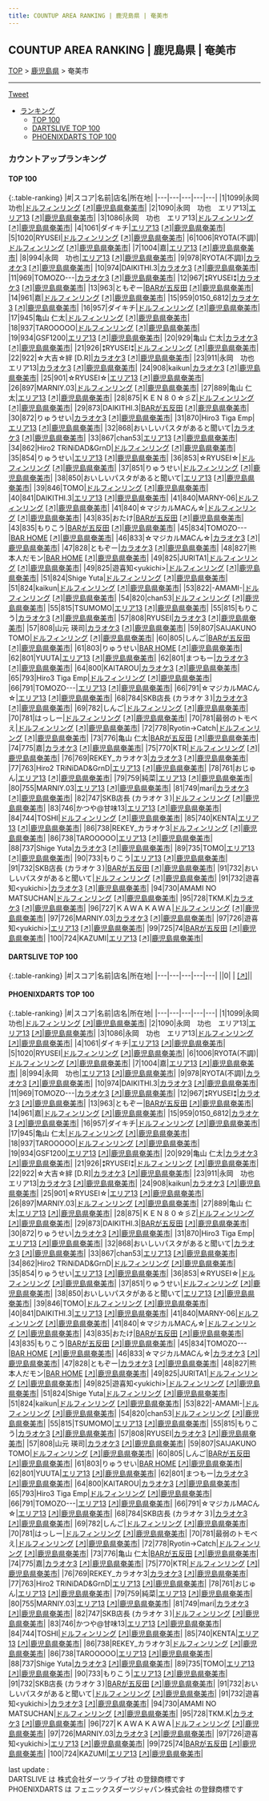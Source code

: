 ```yaml
---
title: COUNTUP AREA RANKING | 鹿児島県 | 奄美市
---
```

## COUNTUP AREA RANKING | 鹿児島県 | 奄美市

[TOP](/darts/rank/) > [鹿児島県](/darts/rank/鹿児島県/) > 奄美市

___

<a href="https://twitter.com/share?ref_src=twsrc%5Etfw" data-text="COUNTUP AREA RANKING | 鹿児島県奄美市" class="twitter-share-button" data-hashtags="DARTSLIVE,PHOENIXDARTS,darts,ダーツ" data-show-count="false">Tweet</a>

* [ランキング](#カウントアップランキング)
    * [TOP 100](#top-100)
    * [DARTSLIVE TOP 100](#dartslive-top-100)
    * [PHOENIXDARTS TOP 100](#phoenixdarts-top-100)

### カウントアップランキング

#### TOP 100



{:.table-ranking}
|#|スコア|名前|店名|所在地|
|---|---|---|---|---|
|1|1099|<span class="rank-name-pd">永岡　功也</span>|<a href="/darts/rank/shops/10744.html">ドルフィンリング</a> <a href="https://vs.phoenixdarts.com/jp/shop/shopDetailInfo/s_10744?s_seq=10744">[↗]</a>|<a href="/darts/rank/鹿児島県/奄美市">鹿児島県奄美市</a>|
|2|1090|<span class="rank-name-pd">永岡　功也　エリア13</span>|<a href="/darts/rank/shops/10274.html">エリア13</a> <a href="https://vs.phoenixdarts.com/jp/shop/shopDetailInfo/s_10274?s_seq=10274">[↗]</a>|<a href="/darts/rank/鹿児島県/奄美市">鹿児島県奄美市</a>|
|3|1086|<span class="rank-name-pd">永岡　功也　エリア13</span>|<a href="/darts/rank/shops/10744.html">ドルフィンリング</a> <a href="https://vs.phoenixdarts.com/jp/shop/shopDetailInfo/s_10744?s_seq=10744">[↗]</a>|<a href="/darts/rank/鹿児島県/奄美市">鹿児島県奄美市</a>|
|4|1061|<span class="rank-name-pd">ダイキチ</span>|<a href="/darts/rank/shops/10274.html">エリア13</a> <a href="https://vs.phoenixdarts.com/jp/shop/shopDetailInfo/s_10274?s_seq=10274">[↗]</a>|<a href="/darts/rank/鹿児島県/奄美市">鹿児島県奄美市</a>|
|5|1020|<span class="rank-name-pd">RYUSEI</span>|<a href="/darts/rank/shops/10744.html">ドルフィンリング</a> <a href="https://vs.phoenixdarts.com/jp/shop/shopDetailInfo/s_10744?s_seq=10744">[↗]</a>|<a href="/darts/rank/鹿児島県/奄美市">鹿児島県奄美市</a>|
|6|1006|<span class="rank-name-pd">RYOTA(不調)</span>|<a href="/darts/rank/shops/10744.html">ドルフィンリング</a> <a href="https://vs.phoenixdarts.com/jp/shop/shopDetailInfo/s_10744?s_seq=10744">[↗]</a>|<a href="/darts/rank/鹿児島県/奄美市">鹿児島県奄美市</a>|
|7|1004|<span class="rank-name-pd">嘉</span>|<a href="/darts/rank/shops/10274.html">エリア13</a> <a href="https://vs.phoenixdarts.com/jp/shop/shopDetailInfo/s_10274?s_seq=10274">[↗]</a>|<a href="/darts/rank/鹿児島県/奄美市">鹿児島県奄美市</a>|
|8|994|<span class="rank-name-pd">永岡　功也</span>|<a href="/darts/rank/shops/10274.html">エリア13</a> <a href="https://vs.phoenixdarts.com/jp/shop/shopDetailInfo/s_10274?s_seq=10274">[↗]</a>|<a href="/darts/rank/鹿児島県/奄美市">鹿児島県奄美市</a>|
|9|978|<span class="rank-name-pd">RYOTA(不調)</span>|<a href="/darts/rank/shops/10555.html">カラオケ3</a> <a href="https://vs.phoenixdarts.com/jp/shop/shopDetailInfo/s_10555?s_seq=10555">[↗]</a>|<a href="/darts/rank/鹿児島県/奄美市">鹿児島県奄美市</a>|
|10|974|<span class="rank-name-pd">DAIKITHI.3</span>|<a href="/darts/rank/shops/10555.html">カラオケ3</a> <a href="https://vs.phoenixdarts.com/jp/shop/shopDetailInfo/s_10555?s_seq=10555">[↗]</a>|<a href="/darts/rank/鹿児島県/奄美市">鹿児島県奄美市</a>|
|11|969|<span class="rank-name-pd">TOMOZO---</span>|<a href="/darts/rank/shops/10555.html">カラオケ3</a> <a href="https://vs.phoenixdarts.com/jp/shop/shopDetailInfo/s_10555?s_seq=10555">[↗]</a>|<a href="/darts/rank/鹿児島県/奄美市">鹿児島県奄美市</a>|
|12|967|<span class="rank-name-pd">⁑RYUSEI⁑</span>|<a href="/darts/rank/shops/10555.html">カラオケ3</a> <a href="https://vs.phoenixdarts.com/jp/shop/shopDetailInfo/s_10555?s_seq=10555">[↗]</a>|<a href="/darts/rank/鹿児島県/奄美市">鹿児島県奄美市</a>|
|13|963|<span class="rank-name-pd">ともぞー</span>|<a href="/darts/rank/shops/93419.html">BARが五反田</a> <a href="https://vs.phoenixdarts.com/jp/shop/shopDetailInfo/s_93419?s_seq=93419">[↗]</a>|<a href="/darts/rank/鹿児島県/奄美市">鹿児島県奄美市</a>|
|14|961|<span class="rank-name-pd">嘉</span>|<a href="/darts/rank/shops/10744.html">ドルフィンリング</a> <a href="https://vs.phoenixdarts.com/jp/shop/shopDetailInfo/s_10744?s_seq=10744">[↗]</a>|<a href="/darts/rank/鹿児島県/奄美市">鹿児島県奄美市</a>|
|15|959|<span class="rank-name-pd">0150_6812</span>|<a href="/darts/rank/shops/10555.html">カラオケ3</a> <a href="https://vs.phoenixdarts.com/jp/shop/shopDetailInfo/s_10555?s_seq=10555">[↗]</a>|<a href="/darts/rank/鹿児島県/奄美市">鹿児島県奄美市</a>|
|16|957|<span class="rank-name-pd">ダイキチ</span>|<a href="/darts/rank/shops/10744.html">ドルフィンリング</a> <a href="https://vs.phoenixdarts.com/jp/shop/shopDetailInfo/s_10744?s_seq=10744">[↗]</a>|<a href="/darts/rank/鹿児島県/奄美市">鹿児島県奄美市</a>|
|17|945|<span class="rank-name-pd">亀山 仁太</span>|<a href="/darts/rank/shops/10744.html">ドルフィンリング</a> <a href="https://vs.phoenixdarts.com/jp/shop/shopDetailInfo/s_10744?s_seq=10744">[↗]</a>|<a href="/darts/rank/鹿児島県/奄美市">鹿児島県奄美市</a>|
|18|937|<span class="rank-name-pd">TAROOOOO</span>|<a href="/darts/rank/shops/10744.html">ドルフィンリング</a> <a href="https://vs.phoenixdarts.com/jp/shop/shopDetailInfo/s_10744?s_seq=10744">[↗]</a>|<a href="/darts/rank/鹿児島県/奄美市">鹿児島県奄美市</a>|
|19|934|<span class="rank-name-pd">GSF1200</span>|<a href="/darts/rank/shops/10274.html">エリア13</a> <a href="https://vs.phoenixdarts.com/jp/shop/shopDetailInfo/s_10274?s_seq=10274">[↗]</a>|<a href="/darts/rank/鹿児島県/奄美市">鹿児島県奄美市</a>|
|20|929|<span class="rank-name-pd">亀山 仁太</span>|<a href="/darts/rank/shops/10555.html">カラオケ3</a> <a href="https://vs.phoenixdarts.com/jp/shop/shopDetailInfo/s_10555?s_seq=10555">[↗]</a>|<a href="/darts/rank/鹿児島県/奄美市">鹿児島県奄美市</a>|
|21|926|<span class="rank-name-pd">⁑RYUSEI⁑</span>|<a href="/darts/rank/shops/10744.html">ドルフィンリング</a> <a href="https://vs.phoenixdarts.com/jp/shop/shopDetailInfo/s_10744?s_seq=10744">[↗]</a>|<a href="/darts/rank/鹿児島県/奄美市">鹿児島県奄美市</a>|
|22|922|<span class="rank-name-pd">☆大吉☆絆 [D.R]</span>|<a href="/darts/rank/shops/10555.html">カラオケ3</a> <a href="https://vs.phoenixdarts.com/jp/shop/shopDetailInfo/s_10555?s_seq=10555">[↗]</a>|<a href="/darts/rank/鹿児島県/奄美市">鹿児島県奄美市</a>|
|23|911|<span class="rank-name-pd">永岡　功也　エリア13</span>|<a href="/darts/rank/shops/10555.html">カラオケ3</a> <a href="https://vs.phoenixdarts.com/jp/shop/shopDetailInfo/s_10555?s_seq=10555">[↗]</a>|<a href="/darts/rank/鹿児島県/奄美市">鹿児島県奄美市</a>|
|24|908|<span class="rank-name-pd">kaikun</span>|<a href="/darts/rank/shops/10555.html">カラオケ3</a> <a href="https://vs.phoenixdarts.com/jp/shop/shopDetailInfo/s_10555?s_seq=10555">[↗]</a>|<a href="/darts/rank/鹿児島県/奄美市">鹿児島県奄美市</a>|
|25|901|<span class="rank-name-pd">☆RYUSEI☆</span>|<a href="/darts/rank/shops/10274.html">エリア13</a> <a href="https://vs.phoenixdarts.com/jp/shop/shopDetailInfo/s_10274?s_seq=10274">[↗]</a>|<a href="/darts/rank/鹿児島県/奄美市">鹿児島県奄美市</a>|
|26|897|<span class="rank-name-pd">MARNIY.03</span>|<a href="/darts/rank/shops/10744.html">ドルフィンリング</a> <a href="https://vs.phoenixdarts.com/jp/shop/shopDetailInfo/s_10744?s_seq=10744">[↗]</a>|<a href="/darts/rank/鹿児島県/奄美市">鹿児島県奄美市</a>|
|27|889|<span class="rank-name-pd">亀山 仁太</span>|<a href="/darts/rank/shops/10274.html">エリア13</a> <a href="https://vs.phoenixdarts.com/jp/shop/shopDetailInfo/s_10274?s_seq=10274">[↗]</a>|<a href="/darts/rank/鹿児島県/奄美市">鹿児島県奄美市</a>|
|28|875|<span class="rank-name-pd">ＫＥＮ８０☆彡Z</span>|<a href="/darts/rank/shops/10744.html">ドルフィンリング</a> <a href="https://vs.phoenixdarts.com/jp/shop/shopDetailInfo/s_10744?s_seq=10744">[↗]</a>|<a href="/darts/rank/鹿児島県/奄美市">鹿児島県奄美市</a>|
|29|873|<span class="rank-name-pd">DAIKITHI.3</span>|<a href="/darts/rank/shops/93419.html">BARが五反田</a> <a href="https://vs.phoenixdarts.com/jp/shop/shopDetailInfo/s_93419?s_seq=93419">[↗]</a>|<a href="/darts/rank/鹿児島県/奄美市">鹿児島県奄美市</a>|
|30|872|<span class="rank-name-pd">りゅうせい</span>|<a href="/darts/rank/shops/10555.html">カラオケ3</a> <a href="https://vs.phoenixdarts.com/jp/shop/shopDetailInfo/s_10555?s_seq=10555">[↗]</a>|<a href="/darts/rank/鹿児島県/奄美市">鹿児島県奄美市</a>|
|31|870|<span class="rank-name-pd">Hiro3 Tiga Emp</span>|<a href="/darts/rank/shops/10274.html">エリア13</a> <a href="https://vs.phoenixdarts.com/jp/shop/shopDetailInfo/s_10274?s_seq=10274">[↗]</a>|<a href="/darts/rank/鹿児島県/奄美市">鹿児島県奄美市</a>|
|32|868|<span class="rank-name-pd">おいしいパスタがあると聞いて</span>|<a href="/darts/rank/shops/10555.html">カラオケ3</a> <a href="https://vs.phoenixdarts.com/jp/shop/shopDetailInfo/s_10555?s_seq=10555">[↗]</a>|<a href="/darts/rank/鹿児島県/奄美市">鹿児島県奄美市</a>|
|33|867|<span class="rank-name-pd">chan53</span>|<a href="/darts/rank/shops/10274.html">エリア13</a> <a href="https://vs.phoenixdarts.com/jp/shop/shopDetailInfo/s_10274?s_seq=10274">[↗]</a>|<a href="/darts/rank/鹿児島県/奄美市">鹿児島県奄美市</a>|
|34|862|<span class="rank-name-pd">Hiro2 TRiNiDAD&amp;GrnD</span>|<a href="/darts/rank/shops/10744.html">ドルフィンリング</a> <a href="https://vs.phoenixdarts.com/jp/shop/shopDetailInfo/s_10744?s_seq=10744">[↗]</a>|<a href="/darts/rank/鹿児島県/奄美市">鹿児島県奄美市</a>|
|35|854|<span class="rank-name-pd">りゅうせい</span>|<a href="/darts/rank/shops/10274.html">エリア13</a> <a href="https://vs.phoenixdarts.com/jp/shop/shopDetailInfo/s_10274?s_seq=10274">[↗]</a>|<a href="/darts/rank/鹿児島県/奄美市">鹿児島県奄美市</a>|
|36|853|<span class="rank-name-pd">☆RYUSEI☆</span>|<a href="/darts/rank/shops/10744.html">ドルフィンリング</a> <a href="https://vs.phoenixdarts.com/jp/shop/shopDetailInfo/s_10744?s_seq=10744">[↗]</a>|<a href="/darts/rank/鹿児島県/奄美市">鹿児島県奄美市</a>|
|37|851|<span class="rank-name-pd">りゅうせい</span>|<a href="/darts/rank/shops/10744.html">ドルフィンリング</a> <a href="https://vs.phoenixdarts.com/jp/shop/shopDetailInfo/s_10744?s_seq=10744">[↗]</a>|<a href="/darts/rank/鹿児島県/奄美市">鹿児島県奄美市</a>|
|38|850|<span class="rank-name-pd">おいしいパスタがあると聞いて</span>|<a href="/darts/rank/shops/10274.html">エリア13</a> <a href="https://vs.phoenixdarts.com/jp/shop/shopDetailInfo/s_10274?s_seq=10274">[↗]</a>|<a href="/darts/rank/鹿児島県/奄美市">鹿児島県奄美市</a>|
|39|846|<span class="rank-name-pd">TOMO</span>|<a href="/darts/rank/shops/10744.html">ドルフィンリング</a> <a href="https://vs.phoenixdarts.com/jp/shop/shopDetailInfo/s_10744?s_seq=10744">[↗]</a>|<a href="/darts/rank/鹿児島県/奄美市">鹿児島県奄美市</a>|
|40|841|<span class="rank-name-pd">DAIKITHI.3</span>|<a href="/darts/rank/shops/10274.html">エリア13</a> <a href="https://vs.phoenixdarts.com/jp/shop/shopDetailInfo/s_10274?s_seq=10274">[↗]</a>|<a href="/darts/rank/鹿児島県/奄美市">鹿児島県奄美市</a>|
|41|840|<span class="rank-name-pd">MARNY-06</span>|<a href="/darts/rank/shops/10744.html">ドルフィンリング</a> <a href="https://vs.phoenixdarts.com/jp/shop/shopDetailInfo/s_10744?s_seq=10744">[↗]</a>|<a href="/darts/rank/鹿児島県/奄美市">鹿児島県奄美市</a>|
|41|840|<span class="rank-name-pd">☆マジカルMACん☆</span>|<a href="/darts/rank/shops/10744.html">ドルフィンリング</a> <a href="https://vs.phoenixdarts.com/jp/shop/shopDetailInfo/s_10744?s_seq=10744">[↗]</a>|<a href="/darts/rank/鹿児島県/奄美市">鹿児島県奄美市</a>|
|43|835|<span class="rank-name-pd">おたけ</span>|<a href="/darts/rank/shops/93419.html">BARが五反田</a> <a href="https://vs.phoenixdarts.com/jp/shop/shopDetailInfo/s_93419?s_seq=93419">[↗]</a>|<a href="/darts/rank/鹿児島県/奄美市">鹿児島県奄美市</a>|
|43|835|<span class="rank-name-pd">もりこう</span>|<a href="/darts/rank/shops/93419.html">BARが五反田</a> <a href="https://vs.phoenixdarts.com/jp/shop/shopDetailInfo/s_93419?s_seq=93419">[↗]</a>|<a href="/darts/rank/鹿児島県/奄美市">鹿児島県奄美市</a>|
|45|834|<span class="rank-name-pd">TOMOZO---</span>|<a href="/darts/rank/shops/92502.html">BAR HOME</a> <a href="https://vs.phoenixdarts.com/jp/shop/shopDetailInfo/s_92502?s_seq=92502">[↗]</a>|<a href="/darts/rank/鹿児島県/奄美市">鹿児島県奄美市</a>|
|46|833|<span class="rank-name-pd">☆マジカルMACん☆</span>|<a href="/darts/rank/shops/10555.html">カラオケ3</a> <a href="https://vs.phoenixdarts.com/jp/shop/shopDetailInfo/s_10555?s_seq=10555">[↗]</a>|<a href="/darts/rank/鹿児島県/奄美市">鹿児島県奄美市</a>|
|47|828|<span class="rank-name-pd">ともぞー</span>|<a href="/darts/rank/shops/10555.html">カラオケ3</a> <a href="https://vs.phoenixdarts.com/jp/shop/shopDetailInfo/s_10555?s_seq=10555">[↗]</a>|<a href="/darts/rank/鹿児島県/奄美市">鹿児島県奄美市</a>|
|48|827|<span class="rank-name-pd">熊本人だモン</span>|<a href="/darts/rank/shops/92502.html">BAR HOME</a> <a href="https://vs.phoenixdarts.com/jp/shop/shopDetailInfo/s_92502?s_seq=92502">[↗]</a>|<a href="/darts/rank/鹿児島県/奄美市">鹿児島県奄美市</a>|
|49|825|<span class="rank-name-pd">JURITA1</span>|<a href="/darts/rank/shops/10744.html">ドルフィンリング</a> <a href="https://vs.phoenixdarts.com/jp/shop/shopDetailInfo/s_10744?s_seq=10744">[↗]</a>|<a href="/darts/rank/鹿児島県/奄美市">鹿児島県奄美市</a>|
|49|825|<span class="rank-name-pd">遊喜知&lt;yukichi&gt;</span>|<a href="/darts/rank/shops/10744.html">ドルフィンリング</a> <a href="https://vs.phoenixdarts.com/jp/shop/shopDetailInfo/s_10744?s_seq=10744">[↗]</a>|<a href="/darts/rank/鹿児島県/奄美市">鹿児島県奄美市</a>|
|51|824|<span class="rank-name-pd">Shige Yuta</span>|<a href="/darts/rank/shops/10744.html">ドルフィンリング</a> <a href="https://vs.phoenixdarts.com/jp/shop/shopDetailInfo/s_10744?s_seq=10744">[↗]</a>|<a href="/darts/rank/鹿児島県/奄美市">鹿児島県奄美市</a>|
|51|824|<span class="rank-name-pd">kaikun</span>|<a href="/darts/rank/shops/10744.html">ドルフィンリング</a> <a href="https://vs.phoenixdarts.com/jp/shop/shopDetailInfo/s_10744?s_seq=10744">[↗]</a>|<a href="/darts/rank/鹿児島県/奄美市">鹿児島県奄美市</a>|
|53|822|<span class="rank-name-pd">-AMAMI-</span>|<a href="/darts/rank/shops/10744.html">ドルフィンリング</a> <a href="https://vs.phoenixdarts.com/jp/shop/shopDetailInfo/s_10744?s_seq=10744">[↗]</a>|<a href="/darts/rank/鹿児島県/奄美市">鹿児島県奄美市</a>|
|54|820|<span class="rank-name-pd">chan53</span>|<a href="/darts/rank/shops/10744.html">ドルフィンリング</a> <a href="https://vs.phoenixdarts.com/jp/shop/shopDetailInfo/s_10744?s_seq=10744">[↗]</a>|<a href="/darts/rank/鹿児島県/奄美市">鹿児島県奄美市</a>|
|55|815|<span class="rank-name-pd">TSUMOMO</span>|<a href="/darts/rank/shops/10274.html">エリア13</a> <a href="https://vs.phoenixdarts.com/jp/shop/shopDetailInfo/s_10274?s_seq=10274">[↗]</a>|<a href="/darts/rank/鹿児島県/奄美市">鹿児島県奄美市</a>|
|55|815|<span class="rank-name-pd">もりこう</span>|<a href="/darts/rank/shops/10555.html">カラオケ3</a> <a href="https://vs.phoenixdarts.com/jp/shop/shopDetailInfo/s_10555?s_seq=10555">[↗]</a>|<a href="/darts/rank/鹿児島県/奄美市">鹿児島県奄美市</a>|
|57|808|<span class="rank-name-pd">RYUSEI</span>|<a href="/darts/rank/shops/10555.html">カラオケ3</a> <a href="https://vs.phoenixdarts.com/jp/shop/shopDetailInfo/s_10555?s_seq=10555">[↗]</a>|<a href="/darts/rank/鹿児島県/奄美市">鹿児島県奄美市</a>|
|57|808|<span class="rank-name-pd"><span class="pro-icon-pd"></span>山元 瑛司</span>|<a href="/darts/rank/shops/10555.html">カラオケ3</a> <a href="https://vs.phoenixdarts.com/jp/shop/shopDetailInfo/s_10555?s_seq=10555">[↗]</a>|<a href="/darts/rank/鹿児島県/奄美市">鹿児島県奄美市</a>|
|59|807|<span class="rank-name-pd">SAIJAKUNO TOMO</span>|<a href="/darts/rank/shops/10744.html">ドルフィンリング</a> <a href="https://vs.phoenixdarts.com/jp/shop/shopDetailInfo/s_10744?s_seq=10744">[↗]</a>|<a href="/darts/rank/鹿児島県/奄美市">鹿児島県奄美市</a>|
|60|805|<span class="rank-name-pd">しんご</span>|<a href="/darts/rank/shops/93419.html">BARが五反田</a> <a href="https://vs.phoenixdarts.com/jp/shop/shopDetailInfo/s_93419?s_seq=93419">[↗]</a>|<a href="/darts/rank/鹿児島県/奄美市">鹿児島県奄美市</a>|
|61|803|<span class="rank-name-pd">りゅうせい</span>|<a href="/darts/rank/shops/92502.html">BAR HOME</a> <a href="https://vs.phoenixdarts.com/jp/shop/shopDetailInfo/s_92502?s_seq=92502">[↗]</a>|<a href="/darts/rank/鹿児島県/奄美市">鹿児島県奄美市</a>|
|62|801|<span class="rank-name-pd">YUUTA</span>|<a href="/darts/rank/shops/10274.html">エリア13</a> <a href="https://vs.phoenixdarts.com/jp/shop/shopDetailInfo/s_10274?s_seq=10274">[↗]</a>|<a href="/darts/rank/鹿児島県/奄美市">鹿児島県奄美市</a>|
|62|801|<span class="rank-name-pd">まつもー</span>|<a href="/darts/rank/shops/10555.html">カラオケ3</a> <a href="https://vs.phoenixdarts.com/jp/shop/shopDetailInfo/s_10555?s_seq=10555">[↗]</a>|<a href="/darts/rank/鹿児島県/奄美市">鹿児島県奄美市</a>|
|64|800|<span class="rank-name-pd">KAITAROU</span>|<a href="/darts/rank/shops/10555.html">カラオケ3</a> <a href="https://vs.phoenixdarts.com/jp/shop/shopDetailInfo/s_10555?s_seq=10555">[↗]</a>|<a href="/darts/rank/鹿児島県/奄美市">鹿児島県奄美市</a>|
|65|793|<span class="rank-name-pd">Hiro3 Tiga Emp</span>|<a href="/darts/rank/shops/10744.html">ドルフィンリング</a> <a href="https://vs.phoenixdarts.com/jp/shop/shopDetailInfo/s_10744?s_seq=10744">[↗]</a>|<a href="/darts/rank/鹿児島県/奄美市">鹿児島県奄美市</a>|
|66|791|<span class="rank-name-pd">TOMOZO---</span>|<a href="/darts/rank/shops/10274.html">エリア13</a> <a href="https://vs.phoenixdarts.com/jp/shop/shopDetailInfo/s_10274?s_seq=10274">[↗]</a>|<a href="/darts/rank/鹿児島県/奄美市">鹿児島県奄美市</a>|
|66|791|<span class="rank-name-pd">☆マジカルMACん☆</span>|<a href="/darts/rank/shops/10274.html">エリア13</a> <a href="https://vs.phoenixdarts.com/jp/shop/shopDetailInfo/s_10274?s_seq=10274">[↗]</a>|<a href="/darts/rank/鹿児島県/奄美市">鹿児島県奄美市</a>|
|68|784|<span class="rank-name-pd">SKB店長 (カラオケ３)</span>|<a href="/darts/rank/shops/10555.html">カラオケ3</a> <a href="https://vs.phoenixdarts.com/jp/shop/shopDetailInfo/s_10555?s_seq=10555">[↗]</a>|<a href="/darts/rank/鹿児島県/奄美市">鹿児島県奄美市</a>|
|69|782|<span class="rank-name-pd">しんご</span>|<a href="/darts/rank/shops/10744.html">ドルフィンリング</a> <a href="https://vs.phoenixdarts.com/jp/shop/shopDetailInfo/s_10744?s_seq=10744">[↗]</a>|<a href="/darts/rank/鹿児島県/奄美市">鹿児島県奄美市</a>|
|70|781|<span class="rank-name-pd">はっしー</span>|<a href="/darts/rank/shops/10744.html">ドルフィンリング</a> <a href="https://vs.phoenixdarts.com/jp/shop/shopDetailInfo/s_10744?s_seq=10744">[↗]</a>|<a href="/darts/rank/鹿児島県/奄美市">鹿児島県奄美市</a>|
|70|781|<span class="rank-name-pd">最弱のトモべえ</span>|<a href="/darts/rank/shops/10744.html">ドルフィンリング</a> <a href="https://vs.phoenixdarts.com/jp/shop/shopDetailInfo/s_10744?s_seq=10744">[↗]</a>|<a href="/darts/rank/鹿児島県/奄美市">鹿児島県奄美市</a>|
|72|778|<span class="rank-name-pd">Ryotin→Catch</span>|<a href="/darts/rank/shops/10744.html">ドルフィンリング</a> <a href="https://vs.phoenixdarts.com/jp/shop/shopDetailInfo/s_10744?s_seq=10744">[↗]</a>|<a href="/darts/rank/鹿児島県/奄美市">鹿児島県奄美市</a>|
|73|776|<span class="rank-name-pd">亀山 仁太</span>|<a href="/darts/rank/shops/93419.html">BARが五反田</a> <a href="https://vs.phoenixdarts.com/jp/shop/shopDetailInfo/s_93419?s_seq=93419">[↗]</a>|<a href="/darts/rank/鹿児島県/奄美市">鹿児島県奄美市</a>|
|74|775|<span class="rank-name-pd">嘉</span>|<a href="/darts/rank/shops/10555.html">カラオケ3</a> <a href="https://vs.phoenixdarts.com/jp/shop/shopDetailInfo/s_10555?s_seq=10555">[↗]</a>|<a href="/darts/rank/鹿児島県/奄美市">鹿児島県奄美市</a>|
|75|770|<span class="rank-name-pd">KTR</span>|<a href="/darts/rank/shops/10744.html">ドルフィンリング</a> <a href="https://vs.phoenixdarts.com/jp/shop/shopDetailInfo/s_10744?s_seq=10744">[↗]</a>|<a href="/darts/rank/鹿児島県/奄美市">鹿児島県奄美市</a>|
|76|769|<span class="rank-name-pd">REKEY_カラオケ3</span>|<a href="/darts/rank/shops/10555.html">カラオケ3</a> <a href="https://vs.phoenixdarts.com/jp/shop/shopDetailInfo/s_10555?s_seq=10555">[↗]</a>|<a href="/darts/rank/鹿児島県/奄美市">鹿児島県奄美市</a>|
|77|763|<span class="rank-name-pd">Hiro2 TRiNiDAD&amp;GrnD</span>|<a href="/darts/rank/shops/10274.html">エリア13</a> <a href="https://vs.phoenixdarts.com/jp/shop/shopDetailInfo/s_10274?s_seq=10274">[↗]</a>|<a href="/darts/rank/鹿児島県/奄美市">鹿児島県奄美市</a>|
|78|761|<span class="rank-name-pd">おじゅん</span>|<a href="/darts/rank/shops/10274.html">エリア13</a> <a href="https://vs.phoenixdarts.com/jp/shop/shopDetailInfo/s_10274?s_seq=10274">[↗]</a>|<a href="/darts/rank/鹿児島県/奄美市">鹿児島県奄美市</a>|
|79|759|<span class="rank-name-pd">純菜</span>|<a href="/darts/rank/shops/10274.html">エリア13</a> <a href="https://vs.phoenixdarts.com/jp/shop/shopDetailInfo/s_10274?s_seq=10274">[↗]</a>|<a href="/darts/rank/鹿児島県/奄美市">鹿児島県奄美市</a>|
|80|755|<span class="rank-name-pd">MARNIY.03</span>|<a href="/darts/rank/shops/10274.html">エリア13</a> <a href="https://vs.phoenixdarts.com/jp/shop/shopDetailInfo/s_10274?s_seq=10274">[↗]</a>|<a href="/darts/rank/鹿児島県/奄美市">鹿児島県奄美市</a>|
|81|749|<span class="rank-name-pd">mari</span>|<a href="/darts/rank/shops/10555.html">カラオケ3</a> <a href="https://vs.phoenixdarts.com/jp/shop/shopDetailInfo/s_10555?s_seq=10555">[↗]</a>|<a href="/darts/rank/鹿児島県/奄美市">鹿児島県奄美市</a>|
|82|747|<span class="rank-name-pd">SKB店長 (カラオケ３)</span>|<a href="/darts/rank/shops/10744.html">ドルフィンリング</a> <a href="https://vs.phoenixdarts.com/jp/shop/shopDetailInfo/s_10744?s_seq=10744">[↗]</a>|<a href="/darts/rank/鹿児島県/奄美市">鹿児島県奄美市</a>|
|83|746|<span class="rank-name-pd">かつや@甘味13</span>|<a href="/darts/rank/shops/10274.html">エリア13</a> <a href="https://vs.phoenixdarts.com/jp/shop/shopDetailInfo/s_10274?s_seq=10274">[↗]</a>|<a href="/darts/rank/鹿児島県/奄美市">鹿児島県奄美市</a>|
|84|744|<span class="rank-name-pd">TOSHI</span>|<a href="/darts/rank/shops/10744.html">ドルフィンリング</a> <a href="https://vs.phoenixdarts.com/jp/shop/shopDetailInfo/s_10744?s_seq=10744">[↗]</a>|<a href="/darts/rank/鹿児島県/奄美市">鹿児島県奄美市</a>|
|85|740|<span class="rank-name-pd">KENTA</span>|<a href="/darts/rank/shops/10274.html">エリア13</a> <a href="https://vs.phoenixdarts.com/jp/shop/shopDetailInfo/s_10274?s_seq=10274">[↗]</a>|<a href="/darts/rank/鹿児島県/奄美市">鹿児島県奄美市</a>|
|86|738|<span class="rank-name-pd">REKEY_カラオケ3</span>|<a href="/darts/rank/shops/10744.html">ドルフィンリング</a> <a href="https://vs.phoenixdarts.com/jp/shop/shopDetailInfo/s_10744?s_seq=10744">[↗]</a>|<a href="/darts/rank/鹿児島県/奄美市">鹿児島県奄美市</a>|
|86|738|<span class="rank-name-pd">TAROOOOO</span>|<a href="/darts/rank/shops/10274.html">エリア13</a> <a href="https://vs.phoenixdarts.com/jp/shop/shopDetailInfo/s_10274?s_seq=10274">[↗]</a>|<a href="/darts/rank/鹿児島県/奄美市">鹿児島県奄美市</a>|
|88|737|<span class="rank-name-pd">Shige Yuta</span>|<a href="/darts/rank/shops/10555.html">カラオケ3</a> <a href="https://vs.phoenixdarts.com/jp/shop/shopDetailInfo/s_10555?s_seq=10555">[↗]</a>|<a href="/darts/rank/鹿児島県/奄美市">鹿児島県奄美市</a>|
|89|735|<span class="rank-name-pd">TOMO</span>|<a href="/darts/rank/shops/10274.html">エリア13</a> <a href="https://vs.phoenixdarts.com/jp/shop/shopDetailInfo/s_10274?s_seq=10274">[↗]</a>|<a href="/darts/rank/鹿児島県/奄美市">鹿児島県奄美市</a>|
|90|733|<span class="rank-name-pd">もりこう</span>|<a href="/darts/rank/shops/10274.html">エリア13</a> <a href="https://vs.phoenixdarts.com/jp/shop/shopDetailInfo/s_10274?s_seq=10274">[↗]</a>|<a href="/darts/rank/鹿児島県/奄美市">鹿児島県奄美市</a>|
|91|732|<span class="rank-name-pd">SKB店長 (カラオケ３)</span>|<a href="/darts/rank/shops/93419.html">BARが五反田</a> <a href="https://vs.phoenixdarts.com/jp/shop/shopDetailInfo/s_93419?s_seq=93419">[↗]</a>|<a href="/darts/rank/鹿児島県/奄美市">鹿児島県奄美市</a>|
|91|732|<span class="rank-name-pd">おいしいパスタがあると聞いて</span>|<a href="/darts/rank/shops/10744.html">ドルフィンリング</a> <a href="https://vs.phoenixdarts.com/jp/shop/shopDetailInfo/s_10744?s_seq=10744">[↗]</a>|<a href="/darts/rank/鹿児島県/奄美市">鹿児島県奄美市</a>|
|91|732|<span class="rank-name-pd">遊喜知&lt;yukichi&gt;</span>|<a href="/darts/rank/shops/10555.html">カラオケ3</a> <a href="https://vs.phoenixdarts.com/jp/shop/shopDetailInfo/s_10555?s_seq=10555">[↗]</a>|<a href="/darts/rank/鹿児島県/奄美市">鹿児島県奄美市</a>|
|94|730|<span class="rank-name-pd">AMAMI NO MATSUCHAN</span>|<a href="/darts/rank/shops/10744.html">ドルフィンリング</a> <a href="https://vs.phoenixdarts.com/jp/shop/shopDetailInfo/s_10744?s_seq=10744">[↗]</a>|<a href="/darts/rank/鹿児島県/奄美市">鹿児島県奄美市</a>|
|95|728|<span class="rank-name-pd">TKM.K</span>|<a href="/darts/rank/shops/10555.html">カラオケ3</a> <a href="https://vs.phoenixdarts.com/jp/shop/shopDetailInfo/s_10555?s_seq=10555">[↗]</a>|<a href="/darts/rank/鹿児島県/奄美市">鹿児島県奄美市</a>|
|96|727|<span class="rank-name-pd">ＫＡＷＡＫＡＷＡ</span>|<a href="/darts/rank/shops/10744.html">ドルフィンリング</a> <a href="https://vs.phoenixdarts.com/jp/shop/shopDetailInfo/s_10744?s_seq=10744">[↗]</a>|<a href="/darts/rank/鹿児島県/奄美市">鹿児島県奄美市</a>|
|97|726|<span class="rank-name-pd">MARNIY.03</span>|<a href="/darts/rank/shops/10555.html">カラオケ3</a> <a href="https://vs.phoenixdarts.com/jp/shop/shopDetailInfo/s_10555?s_seq=10555">[↗]</a>|<a href="/darts/rank/鹿児島県/奄美市">鹿児島県奄美市</a>|
|97|726|<span class="rank-name-pd">遊喜知&lt;yukichi&gt;</span>|<a href="/darts/rank/shops/10274.html">エリア13</a> <a href="https://vs.phoenixdarts.com/jp/shop/shopDetailInfo/s_10274?s_seq=10274">[↗]</a>|<a href="/darts/rank/鹿児島県/奄美市">鹿児島県奄美市</a>|
|99|725|<span class="rank-name-pd">74</span>|<a href="/darts/rank/shops/93419.html">BARが五反田</a> <a href="https://vs.phoenixdarts.com/jp/shop/shopDetailInfo/s_93419?s_seq=93419">[↗]</a>|<a href="/darts/rank/鹿児島県/奄美市">鹿児島県奄美市</a>|
|100|724|<span class="rank-name-pd">KAZUMI</span>|<a href="/darts/rank/shops/10274.html">エリア13</a> <a href="https://vs.phoenixdarts.com/jp/shop/shopDetailInfo/s_10274?s_seq=10274">[↗]</a>|<a href="/darts/rank/鹿児島県/奄美市">鹿児島県奄美市</a>|


#### DARTSLIVE TOP 100



{:.table-ranking}
|#|スコア|名前|店名|所在地|
|---|---|---|---|---|
||0|<span class="rank-name-dl"> </span>|<a href="/darts/rank/shops/.html"></a> <a href="">[↗]</a>|<a href="/darts/rank//"></a>|


#### PHOENIXDARTS TOP 100



{:.table-ranking}
|#|スコア|名前|店名|所在地|
|---|---|---|---|---|
|1|1099|<span class="rank-name-pd">永岡　功也</span>|<a href="/darts/rank/shops/10744.html">ドルフィンリング</a> <a href="https://vs.phoenixdarts.com/jp/shop/shopDetailInfo/s_10744?s_seq=10744">[↗]</a>|<a href="/darts/rank/鹿児島県/奄美市">鹿児島県奄美市</a>|
|2|1090|<span class="rank-name-pd">永岡　功也　エリア13</span>|<a href="/darts/rank/shops/10274.html">エリア13</a> <a href="https://vs.phoenixdarts.com/jp/shop/shopDetailInfo/s_10274?s_seq=10274">[↗]</a>|<a href="/darts/rank/鹿児島県/奄美市">鹿児島県奄美市</a>|
|3|1086|<span class="rank-name-pd">永岡　功也　エリア13</span>|<a href="/darts/rank/shops/10744.html">ドルフィンリング</a> <a href="https://vs.phoenixdarts.com/jp/shop/shopDetailInfo/s_10744?s_seq=10744">[↗]</a>|<a href="/darts/rank/鹿児島県/奄美市">鹿児島県奄美市</a>|
|4|1061|<span class="rank-name-pd">ダイキチ</span>|<a href="/darts/rank/shops/10274.html">エリア13</a> <a href="https://vs.phoenixdarts.com/jp/shop/shopDetailInfo/s_10274?s_seq=10274">[↗]</a>|<a href="/darts/rank/鹿児島県/奄美市">鹿児島県奄美市</a>|
|5|1020|<span class="rank-name-pd">RYUSEI</span>|<a href="/darts/rank/shops/10744.html">ドルフィンリング</a> <a href="https://vs.phoenixdarts.com/jp/shop/shopDetailInfo/s_10744?s_seq=10744">[↗]</a>|<a href="/darts/rank/鹿児島県/奄美市">鹿児島県奄美市</a>|
|6|1006|<span class="rank-name-pd">RYOTA(不調)</span>|<a href="/darts/rank/shops/10744.html">ドルフィンリング</a> <a href="https://vs.phoenixdarts.com/jp/shop/shopDetailInfo/s_10744?s_seq=10744">[↗]</a>|<a href="/darts/rank/鹿児島県/奄美市">鹿児島県奄美市</a>|
|7|1004|<span class="rank-name-pd">嘉</span>|<a href="/darts/rank/shops/10274.html">エリア13</a> <a href="https://vs.phoenixdarts.com/jp/shop/shopDetailInfo/s_10274?s_seq=10274">[↗]</a>|<a href="/darts/rank/鹿児島県/奄美市">鹿児島県奄美市</a>|
|8|994|<span class="rank-name-pd">永岡　功也</span>|<a href="/darts/rank/shops/10274.html">エリア13</a> <a href="https://vs.phoenixdarts.com/jp/shop/shopDetailInfo/s_10274?s_seq=10274">[↗]</a>|<a href="/darts/rank/鹿児島県/奄美市">鹿児島県奄美市</a>|
|9|978|<span class="rank-name-pd">RYOTA(不調)</span>|<a href="/darts/rank/shops/10555.html">カラオケ3</a> <a href="https://vs.phoenixdarts.com/jp/shop/shopDetailInfo/s_10555?s_seq=10555">[↗]</a>|<a href="/darts/rank/鹿児島県/奄美市">鹿児島県奄美市</a>|
|10|974|<span class="rank-name-pd">DAIKITHI.3</span>|<a href="/darts/rank/shops/10555.html">カラオケ3</a> <a href="https://vs.phoenixdarts.com/jp/shop/shopDetailInfo/s_10555?s_seq=10555">[↗]</a>|<a href="/darts/rank/鹿児島県/奄美市">鹿児島県奄美市</a>|
|11|969|<span class="rank-name-pd">TOMOZO---</span>|<a href="/darts/rank/shops/10555.html">カラオケ3</a> <a href="https://vs.phoenixdarts.com/jp/shop/shopDetailInfo/s_10555?s_seq=10555">[↗]</a>|<a href="/darts/rank/鹿児島県/奄美市">鹿児島県奄美市</a>|
|12|967|<span class="rank-name-pd">⁑RYUSEI⁑</span>|<a href="/darts/rank/shops/10555.html">カラオケ3</a> <a href="https://vs.phoenixdarts.com/jp/shop/shopDetailInfo/s_10555?s_seq=10555">[↗]</a>|<a href="/darts/rank/鹿児島県/奄美市">鹿児島県奄美市</a>|
|13|963|<span class="rank-name-pd">ともぞー</span>|<a href="/darts/rank/shops/93419.html">BARが五反田</a> <a href="https://vs.phoenixdarts.com/jp/shop/shopDetailInfo/s_93419?s_seq=93419">[↗]</a>|<a href="/darts/rank/鹿児島県/奄美市">鹿児島県奄美市</a>|
|14|961|<span class="rank-name-pd">嘉</span>|<a href="/darts/rank/shops/10744.html">ドルフィンリング</a> <a href="https://vs.phoenixdarts.com/jp/shop/shopDetailInfo/s_10744?s_seq=10744">[↗]</a>|<a href="/darts/rank/鹿児島県/奄美市">鹿児島県奄美市</a>|
|15|959|<span class="rank-name-pd">0150_6812</span>|<a href="/darts/rank/shops/10555.html">カラオケ3</a> <a href="https://vs.phoenixdarts.com/jp/shop/shopDetailInfo/s_10555?s_seq=10555">[↗]</a>|<a href="/darts/rank/鹿児島県/奄美市">鹿児島県奄美市</a>|
|16|957|<span class="rank-name-pd">ダイキチ</span>|<a href="/darts/rank/shops/10744.html">ドルフィンリング</a> <a href="https://vs.phoenixdarts.com/jp/shop/shopDetailInfo/s_10744?s_seq=10744">[↗]</a>|<a href="/darts/rank/鹿児島県/奄美市">鹿児島県奄美市</a>|
|17|945|<span class="rank-name-pd">亀山 仁太</span>|<a href="/darts/rank/shops/10744.html">ドルフィンリング</a> <a href="https://vs.phoenixdarts.com/jp/shop/shopDetailInfo/s_10744?s_seq=10744">[↗]</a>|<a href="/darts/rank/鹿児島県/奄美市">鹿児島県奄美市</a>|
|18|937|<span class="rank-name-pd">TAROOOOO</span>|<a href="/darts/rank/shops/10744.html">ドルフィンリング</a> <a href="https://vs.phoenixdarts.com/jp/shop/shopDetailInfo/s_10744?s_seq=10744">[↗]</a>|<a href="/darts/rank/鹿児島県/奄美市">鹿児島県奄美市</a>|
|19|934|<span class="rank-name-pd">GSF1200</span>|<a href="/darts/rank/shops/10274.html">エリア13</a> <a href="https://vs.phoenixdarts.com/jp/shop/shopDetailInfo/s_10274?s_seq=10274">[↗]</a>|<a href="/darts/rank/鹿児島県/奄美市">鹿児島県奄美市</a>|
|20|929|<span class="rank-name-pd">亀山 仁太</span>|<a href="/darts/rank/shops/10555.html">カラオケ3</a> <a href="https://vs.phoenixdarts.com/jp/shop/shopDetailInfo/s_10555?s_seq=10555">[↗]</a>|<a href="/darts/rank/鹿児島県/奄美市">鹿児島県奄美市</a>|
|21|926|<span class="rank-name-pd">⁑RYUSEI⁑</span>|<a href="/darts/rank/shops/10744.html">ドルフィンリング</a> <a href="https://vs.phoenixdarts.com/jp/shop/shopDetailInfo/s_10744?s_seq=10744">[↗]</a>|<a href="/darts/rank/鹿児島県/奄美市">鹿児島県奄美市</a>|
|22|922|<span class="rank-name-pd">☆大吉☆絆 [D.R]</span>|<a href="/darts/rank/shops/10555.html">カラオケ3</a> <a href="https://vs.phoenixdarts.com/jp/shop/shopDetailInfo/s_10555?s_seq=10555">[↗]</a>|<a href="/darts/rank/鹿児島県/奄美市">鹿児島県奄美市</a>|
|23|911|<span class="rank-name-pd">永岡　功也　エリア13</span>|<a href="/darts/rank/shops/10555.html">カラオケ3</a> <a href="https://vs.phoenixdarts.com/jp/shop/shopDetailInfo/s_10555?s_seq=10555">[↗]</a>|<a href="/darts/rank/鹿児島県/奄美市">鹿児島県奄美市</a>|
|24|908|<span class="rank-name-pd">kaikun</span>|<a href="/darts/rank/shops/10555.html">カラオケ3</a> <a href="https://vs.phoenixdarts.com/jp/shop/shopDetailInfo/s_10555?s_seq=10555">[↗]</a>|<a href="/darts/rank/鹿児島県/奄美市">鹿児島県奄美市</a>|
|25|901|<span class="rank-name-pd">☆RYUSEI☆</span>|<a href="/darts/rank/shops/10274.html">エリア13</a> <a href="https://vs.phoenixdarts.com/jp/shop/shopDetailInfo/s_10274?s_seq=10274">[↗]</a>|<a href="/darts/rank/鹿児島県/奄美市">鹿児島県奄美市</a>|
|26|897|<span class="rank-name-pd">MARNIY.03</span>|<a href="/darts/rank/shops/10744.html">ドルフィンリング</a> <a href="https://vs.phoenixdarts.com/jp/shop/shopDetailInfo/s_10744?s_seq=10744">[↗]</a>|<a href="/darts/rank/鹿児島県/奄美市">鹿児島県奄美市</a>|
|27|889|<span class="rank-name-pd">亀山 仁太</span>|<a href="/darts/rank/shops/10274.html">エリア13</a> <a href="https://vs.phoenixdarts.com/jp/shop/shopDetailInfo/s_10274?s_seq=10274">[↗]</a>|<a href="/darts/rank/鹿児島県/奄美市">鹿児島県奄美市</a>|
|28|875|<span class="rank-name-pd">ＫＥＮ８０☆彡Z</span>|<a href="/darts/rank/shops/10744.html">ドルフィンリング</a> <a href="https://vs.phoenixdarts.com/jp/shop/shopDetailInfo/s_10744?s_seq=10744">[↗]</a>|<a href="/darts/rank/鹿児島県/奄美市">鹿児島県奄美市</a>|
|29|873|<span class="rank-name-pd">DAIKITHI.3</span>|<a href="/darts/rank/shops/93419.html">BARが五反田</a> <a href="https://vs.phoenixdarts.com/jp/shop/shopDetailInfo/s_93419?s_seq=93419">[↗]</a>|<a href="/darts/rank/鹿児島県/奄美市">鹿児島県奄美市</a>|
|30|872|<span class="rank-name-pd">りゅうせい</span>|<a href="/darts/rank/shops/10555.html">カラオケ3</a> <a href="https://vs.phoenixdarts.com/jp/shop/shopDetailInfo/s_10555?s_seq=10555">[↗]</a>|<a href="/darts/rank/鹿児島県/奄美市">鹿児島県奄美市</a>|
|31|870|<span class="rank-name-pd">Hiro3 Tiga Emp</span>|<a href="/darts/rank/shops/10274.html">エリア13</a> <a href="https://vs.phoenixdarts.com/jp/shop/shopDetailInfo/s_10274?s_seq=10274">[↗]</a>|<a href="/darts/rank/鹿児島県/奄美市">鹿児島県奄美市</a>|
|32|868|<span class="rank-name-pd">おいしいパスタがあると聞いて</span>|<a href="/darts/rank/shops/10555.html">カラオケ3</a> <a href="https://vs.phoenixdarts.com/jp/shop/shopDetailInfo/s_10555?s_seq=10555">[↗]</a>|<a href="/darts/rank/鹿児島県/奄美市">鹿児島県奄美市</a>|
|33|867|<span class="rank-name-pd">chan53</span>|<a href="/darts/rank/shops/10274.html">エリア13</a> <a href="https://vs.phoenixdarts.com/jp/shop/shopDetailInfo/s_10274?s_seq=10274">[↗]</a>|<a href="/darts/rank/鹿児島県/奄美市">鹿児島県奄美市</a>|
|34|862|<span class="rank-name-pd">Hiro2 TRiNiDAD&amp;GrnD</span>|<a href="/darts/rank/shops/10744.html">ドルフィンリング</a> <a href="https://vs.phoenixdarts.com/jp/shop/shopDetailInfo/s_10744?s_seq=10744">[↗]</a>|<a href="/darts/rank/鹿児島県/奄美市">鹿児島県奄美市</a>|
|35|854|<span class="rank-name-pd">りゅうせい</span>|<a href="/darts/rank/shops/10274.html">エリア13</a> <a href="https://vs.phoenixdarts.com/jp/shop/shopDetailInfo/s_10274?s_seq=10274">[↗]</a>|<a href="/darts/rank/鹿児島県/奄美市">鹿児島県奄美市</a>|
|36|853|<span class="rank-name-pd">☆RYUSEI☆</span>|<a href="/darts/rank/shops/10744.html">ドルフィンリング</a> <a href="https://vs.phoenixdarts.com/jp/shop/shopDetailInfo/s_10744?s_seq=10744">[↗]</a>|<a href="/darts/rank/鹿児島県/奄美市">鹿児島県奄美市</a>|
|37|851|<span class="rank-name-pd">りゅうせい</span>|<a href="/darts/rank/shops/10744.html">ドルフィンリング</a> <a href="https://vs.phoenixdarts.com/jp/shop/shopDetailInfo/s_10744?s_seq=10744">[↗]</a>|<a href="/darts/rank/鹿児島県/奄美市">鹿児島県奄美市</a>|
|38|850|<span class="rank-name-pd">おいしいパスタがあると聞いて</span>|<a href="/darts/rank/shops/10274.html">エリア13</a> <a href="https://vs.phoenixdarts.com/jp/shop/shopDetailInfo/s_10274?s_seq=10274">[↗]</a>|<a href="/darts/rank/鹿児島県/奄美市">鹿児島県奄美市</a>|
|39|846|<span class="rank-name-pd">TOMO</span>|<a href="/darts/rank/shops/10744.html">ドルフィンリング</a> <a href="https://vs.phoenixdarts.com/jp/shop/shopDetailInfo/s_10744?s_seq=10744">[↗]</a>|<a href="/darts/rank/鹿児島県/奄美市">鹿児島県奄美市</a>|
|40|841|<span class="rank-name-pd">DAIKITHI.3</span>|<a href="/darts/rank/shops/10274.html">エリア13</a> <a href="https://vs.phoenixdarts.com/jp/shop/shopDetailInfo/s_10274?s_seq=10274">[↗]</a>|<a href="/darts/rank/鹿児島県/奄美市">鹿児島県奄美市</a>|
|41|840|<span class="rank-name-pd">MARNY-06</span>|<a href="/darts/rank/shops/10744.html">ドルフィンリング</a> <a href="https://vs.phoenixdarts.com/jp/shop/shopDetailInfo/s_10744?s_seq=10744">[↗]</a>|<a href="/darts/rank/鹿児島県/奄美市">鹿児島県奄美市</a>|
|41|840|<span class="rank-name-pd">☆マジカルMACん☆</span>|<a href="/darts/rank/shops/10744.html">ドルフィンリング</a> <a href="https://vs.phoenixdarts.com/jp/shop/shopDetailInfo/s_10744?s_seq=10744">[↗]</a>|<a href="/darts/rank/鹿児島県/奄美市">鹿児島県奄美市</a>|
|43|835|<span class="rank-name-pd">おたけ</span>|<a href="/darts/rank/shops/93419.html">BARが五反田</a> <a href="https://vs.phoenixdarts.com/jp/shop/shopDetailInfo/s_93419?s_seq=93419">[↗]</a>|<a href="/darts/rank/鹿児島県/奄美市">鹿児島県奄美市</a>|
|43|835|<span class="rank-name-pd">もりこう</span>|<a href="/darts/rank/shops/93419.html">BARが五反田</a> <a href="https://vs.phoenixdarts.com/jp/shop/shopDetailInfo/s_93419?s_seq=93419">[↗]</a>|<a href="/darts/rank/鹿児島県/奄美市">鹿児島県奄美市</a>|
|45|834|<span class="rank-name-pd">TOMOZO---</span>|<a href="/darts/rank/shops/92502.html">BAR HOME</a> <a href="https://vs.phoenixdarts.com/jp/shop/shopDetailInfo/s_92502?s_seq=92502">[↗]</a>|<a href="/darts/rank/鹿児島県/奄美市">鹿児島県奄美市</a>|
|46|833|<span class="rank-name-pd">☆マジカルMACん☆</span>|<a href="/darts/rank/shops/10555.html">カラオケ3</a> <a href="https://vs.phoenixdarts.com/jp/shop/shopDetailInfo/s_10555?s_seq=10555">[↗]</a>|<a href="/darts/rank/鹿児島県/奄美市">鹿児島県奄美市</a>|
|47|828|<span class="rank-name-pd">ともぞー</span>|<a href="/darts/rank/shops/10555.html">カラオケ3</a> <a href="https://vs.phoenixdarts.com/jp/shop/shopDetailInfo/s_10555?s_seq=10555">[↗]</a>|<a href="/darts/rank/鹿児島県/奄美市">鹿児島県奄美市</a>|
|48|827|<span class="rank-name-pd">熊本人だモン</span>|<a href="/darts/rank/shops/92502.html">BAR HOME</a> <a href="https://vs.phoenixdarts.com/jp/shop/shopDetailInfo/s_92502?s_seq=92502">[↗]</a>|<a href="/darts/rank/鹿児島県/奄美市">鹿児島県奄美市</a>|
|49|825|<span class="rank-name-pd">JURITA1</span>|<a href="/darts/rank/shops/10744.html">ドルフィンリング</a> <a href="https://vs.phoenixdarts.com/jp/shop/shopDetailInfo/s_10744?s_seq=10744">[↗]</a>|<a href="/darts/rank/鹿児島県/奄美市">鹿児島県奄美市</a>|
|49|825|<span class="rank-name-pd">遊喜知&lt;yukichi&gt;</span>|<a href="/darts/rank/shops/10744.html">ドルフィンリング</a> <a href="https://vs.phoenixdarts.com/jp/shop/shopDetailInfo/s_10744?s_seq=10744">[↗]</a>|<a href="/darts/rank/鹿児島県/奄美市">鹿児島県奄美市</a>|
|51|824|<span class="rank-name-pd">Shige Yuta</span>|<a href="/darts/rank/shops/10744.html">ドルフィンリング</a> <a href="https://vs.phoenixdarts.com/jp/shop/shopDetailInfo/s_10744?s_seq=10744">[↗]</a>|<a href="/darts/rank/鹿児島県/奄美市">鹿児島県奄美市</a>|
|51|824|<span class="rank-name-pd">kaikun</span>|<a href="/darts/rank/shops/10744.html">ドルフィンリング</a> <a href="https://vs.phoenixdarts.com/jp/shop/shopDetailInfo/s_10744?s_seq=10744">[↗]</a>|<a href="/darts/rank/鹿児島県/奄美市">鹿児島県奄美市</a>|
|53|822|<span class="rank-name-pd">-AMAMI-</span>|<a href="/darts/rank/shops/10744.html">ドルフィンリング</a> <a href="https://vs.phoenixdarts.com/jp/shop/shopDetailInfo/s_10744?s_seq=10744">[↗]</a>|<a href="/darts/rank/鹿児島県/奄美市">鹿児島県奄美市</a>|
|54|820|<span class="rank-name-pd">chan53</span>|<a href="/darts/rank/shops/10744.html">ドルフィンリング</a> <a href="https://vs.phoenixdarts.com/jp/shop/shopDetailInfo/s_10744?s_seq=10744">[↗]</a>|<a href="/darts/rank/鹿児島県/奄美市">鹿児島県奄美市</a>|
|55|815|<span class="rank-name-pd">TSUMOMO</span>|<a href="/darts/rank/shops/10274.html">エリア13</a> <a href="https://vs.phoenixdarts.com/jp/shop/shopDetailInfo/s_10274?s_seq=10274">[↗]</a>|<a href="/darts/rank/鹿児島県/奄美市">鹿児島県奄美市</a>|
|55|815|<span class="rank-name-pd">もりこう</span>|<a href="/darts/rank/shops/10555.html">カラオケ3</a> <a href="https://vs.phoenixdarts.com/jp/shop/shopDetailInfo/s_10555?s_seq=10555">[↗]</a>|<a href="/darts/rank/鹿児島県/奄美市">鹿児島県奄美市</a>|
|57|808|<span class="rank-name-pd">RYUSEI</span>|<a href="/darts/rank/shops/10555.html">カラオケ3</a> <a href="https://vs.phoenixdarts.com/jp/shop/shopDetailInfo/s_10555?s_seq=10555">[↗]</a>|<a href="/darts/rank/鹿児島県/奄美市">鹿児島県奄美市</a>|
|57|808|<span class="rank-name-pd"><span class="pro-icon-pd"></span>山元 瑛司</span>|<a href="/darts/rank/shops/10555.html">カラオケ3</a> <a href="https://vs.phoenixdarts.com/jp/shop/shopDetailInfo/s_10555?s_seq=10555">[↗]</a>|<a href="/darts/rank/鹿児島県/奄美市">鹿児島県奄美市</a>|
|59|807|<span class="rank-name-pd">SAIJAKUNO TOMO</span>|<a href="/darts/rank/shops/10744.html">ドルフィンリング</a> <a href="https://vs.phoenixdarts.com/jp/shop/shopDetailInfo/s_10744?s_seq=10744">[↗]</a>|<a href="/darts/rank/鹿児島県/奄美市">鹿児島県奄美市</a>|
|60|805|<span class="rank-name-pd">しんご</span>|<a href="/darts/rank/shops/93419.html">BARが五反田</a> <a href="https://vs.phoenixdarts.com/jp/shop/shopDetailInfo/s_93419?s_seq=93419">[↗]</a>|<a href="/darts/rank/鹿児島県/奄美市">鹿児島県奄美市</a>|
|61|803|<span class="rank-name-pd">りゅうせい</span>|<a href="/darts/rank/shops/92502.html">BAR HOME</a> <a href="https://vs.phoenixdarts.com/jp/shop/shopDetailInfo/s_92502?s_seq=92502">[↗]</a>|<a href="/darts/rank/鹿児島県/奄美市">鹿児島県奄美市</a>|
|62|801|<span class="rank-name-pd">YUUTA</span>|<a href="/darts/rank/shops/10274.html">エリア13</a> <a href="https://vs.phoenixdarts.com/jp/shop/shopDetailInfo/s_10274?s_seq=10274">[↗]</a>|<a href="/darts/rank/鹿児島県/奄美市">鹿児島県奄美市</a>|
|62|801|<span class="rank-name-pd">まつもー</span>|<a href="/darts/rank/shops/10555.html">カラオケ3</a> <a href="https://vs.phoenixdarts.com/jp/shop/shopDetailInfo/s_10555?s_seq=10555">[↗]</a>|<a href="/darts/rank/鹿児島県/奄美市">鹿児島県奄美市</a>|
|64|800|<span class="rank-name-pd">KAITAROU</span>|<a href="/darts/rank/shops/10555.html">カラオケ3</a> <a href="https://vs.phoenixdarts.com/jp/shop/shopDetailInfo/s_10555?s_seq=10555">[↗]</a>|<a href="/darts/rank/鹿児島県/奄美市">鹿児島県奄美市</a>|
|65|793|<span class="rank-name-pd">Hiro3 Tiga Emp</span>|<a href="/darts/rank/shops/10744.html">ドルフィンリング</a> <a href="https://vs.phoenixdarts.com/jp/shop/shopDetailInfo/s_10744?s_seq=10744">[↗]</a>|<a href="/darts/rank/鹿児島県/奄美市">鹿児島県奄美市</a>|
|66|791|<span class="rank-name-pd">TOMOZO---</span>|<a href="/darts/rank/shops/10274.html">エリア13</a> <a href="https://vs.phoenixdarts.com/jp/shop/shopDetailInfo/s_10274?s_seq=10274">[↗]</a>|<a href="/darts/rank/鹿児島県/奄美市">鹿児島県奄美市</a>|
|66|791|<span class="rank-name-pd">☆マジカルMACん☆</span>|<a href="/darts/rank/shops/10274.html">エリア13</a> <a href="https://vs.phoenixdarts.com/jp/shop/shopDetailInfo/s_10274?s_seq=10274">[↗]</a>|<a href="/darts/rank/鹿児島県/奄美市">鹿児島県奄美市</a>|
|68|784|<span class="rank-name-pd">SKB店長 (カラオケ３)</span>|<a href="/darts/rank/shops/10555.html">カラオケ3</a> <a href="https://vs.phoenixdarts.com/jp/shop/shopDetailInfo/s_10555?s_seq=10555">[↗]</a>|<a href="/darts/rank/鹿児島県/奄美市">鹿児島県奄美市</a>|
|69|782|<span class="rank-name-pd">しんご</span>|<a href="/darts/rank/shops/10744.html">ドルフィンリング</a> <a href="https://vs.phoenixdarts.com/jp/shop/shopDetailInfo/s_10744?s_seq=10744">[↗]</a>|<a href="/darts/rank/鹿児島県/奄美市">鹿児島県奄美市</a>|
|70|781|<span class="rank-name-pd">はっしー</span>|<a href="/darts/rank/shops/10744.html">ドルフィンリング</a> <a href="https://vs.phoenixdarts.com/jp/shop/shopDetailInfo/s_10744?s_seq=10744">[↗]</a>|<a href="/darts/rank/鹿児島県/奄美市">鹿児島県奄美市</a>|
|70|781|<span class="rank-name-pd">最弱のトモべえ</span>|<a href="/darts/rank/shops/10744.html">ドルフィンリング</a> <a href="https://vs.phoenixdarts.com/jp/shop/shopDetailInfo/s_10744?s_seq=10744">[↗]</a>|<a href="/darts/rank/鹿児島県/奄美市">鹿児島県奄美市</a>|
|72|778|<span class="rank-name-pd">Ryotin→Catch</span>|<a href="/darts/rank/shops/10744.html">ドルフィンリング</a> <a href="https://vs.phoenixdarts.com/jp/shop/shopDetailInfo/s_10744?s_seq=10744">[↗]</a>|<a href="/darts/rank/鹿児島県/奄美市">鹿児島県奄美市</a>|
|73|776|<span class="rank-name-pd">亀山 仁太</span>|<a href="/darts/rank/shops/93419.html">BARが五反田</a> <a href="https://vs.phoenixdarts.com/jp/shop/shopDetailInfo/s_93419?s_seq=93419">[↗]</a>|<a href="/darts/rank/鹿児島県/奄美市">鹿児島県奄美市</a>|
|74|775|<span class="rank-name-pd">嘉</span>|<a href="/darts/rank/shops/10555.html">カラオケ3</a> <a href="https://vs.phoenixdarts.com/jp/shop/shopDetailInfo/s_10555?s_seq=10555">[↗]</a>|<a href="/darts/rank/鹿児島県/奄美市">鹿児島県奄美市</a>|
|75|770|<span class="rank-name-pd">KTR</span>|<a href="/darts/rank/shops/10744.html">ドルフィンリング</a> <a href="https://vs.phoenixdarts.com/jp/shop/shopDetailInfo/s_10744?s_seq=10744">[↗]</a>|<a href="/darts/rank/鹿児島県/奄美市">鹿児島県奄美市</a>|
|76|769|<span class="rank-name-pd">REKEY_カラオケ3</span>|<a href="/darts/rank/shops/10555.html">カラオケ3</a> <a href="https://vs.phoenixdarts.com/jp/shop/shopDetailInfo/s_10555?s_seq=10555">[↗]</a>|<a href="/darts/rank/鹿児島県/奄美市">鹿児島県奄美市</a>|
|77|763|<span class="rank-name-pd">Hiro2 TRiNiDAD&amp;GrnD</span>|<a href="/darts/rank/shops/10274.html">エリア13</a> <a href="https://vs.phoenixdarts.com/jp/shop/shopDetailInfo/s_10274?s_seq=10274">[↗]</a>|<a href="/darts/rank/鹿児島県/奄美市">鹿児島県奄美市</a>|
|78|761|<span class="rank-name-pd">おじゅん</span>|<a href="/darts/rank/shops/10274.html">エリア13</a> <a href="https://vs.phoenixdarts.com/jp/shop/shopDetailInfo/s_10274?s_seq=10274">[↗]</a>|<a href="/darts/rank/鹿児島県/奄美市">鹿児島県奄美市</a>|
|79|759|<span class="rank-name-pd">純菜</span>|<a href="/darts/rank/shops/10274.html">エリア13</a> <a href="https://vs.phoenixdarts.com/jp/shop/shopDetailInfo/s_10274?s_seq=10274">[↗]</a>|<a href="/darts/rank/鹿児島県/奄美市">鹿児島県奄美市</a>|
|80|755|<span class="rank-name-pd">MARNIY.03</span>|<a href="/darts/rank/shops/10274.html">エリア13</a> <a href="https://vs.phoenixdarts.com/jp/shop/shopDetailInfo/s_10274?s_seq=10274">[↗]</a>|<a href="/darts/rank/鹿児島県/奄美市">鹿児島県奄美市</a>|
|81|749|<span class="rank-name-pd">mari</span>|<a href="/darts/rank/shops/10555.html">カラオケ3</a> <a href="https://vs.phoenixdarts.com/jp/shop/shopDetailInfo/s_10555?s_seq=10555">[↗]</a>|<a href="/darts/rank/鹿児島県/奄美市">鹿児島県奄美市</a>|
|82|747|<span class="rank-name-pd">SKB店長 (カラオケ３)</span>|<a href="/darts/rank/shops/10744.html">ドルフィンリング</a> <a href="https://vs.phoenixdarts.com/jp/shop/shopDetailInfo/s_10744?s_seq=10744">[↗]</a>|<a href="/darts/rank/鹿児島県/奄美市">鹿児島県奄美市</a>|
|83|746|<span class="rank-name-pd">かつや@甘味13</span>|<a href="/darts/rank/shops/10274.html">エリア13</a> <a href="https://vs.phoenixdarts.com/jp/shop/shopDetailInfo/s_10274?s_seq=10274">[↗]</a>|<a href="/darts/rank/鹿児島県/奄美市">鹿児島県奄美市</a>|
|84|744|<span class="rank-name-pd">TOSHI</span>|<a href="/darts/rank/shops/10744.html">ドルフィンリング</a> <a href="https://vs.phoenixdarts.com/jp/shop/shopDetailInfo/s_10744?s_seq=10744">[↗]</a>|<a href="/darts/rank/鹿児島県/奄美市">鹿児島県奄美市</a>|
|85|740|<span class="rank-name-pd">KENTA</span>|<a href="/darts/rank/shops/10274.html">エリア13</a> <a href="https://vs.phoenixdarts.com/jp/shop/shopDetailInfo/s_10274?s_seq=10274">[↗]</a>|<a href="/darts/rank/鹿児島県/奄美市">鹿児島県奄美市</a>|
|86|738|<span class="rank-name-pd">REKEY_カラオケ3</span>|<a href="/darts/rank/shops/10744.html">ドルフィンリング</a> <a href="https://vs.phoenixdarts.com/jp/shop/shopDetailInfo/s_10744?s_seq=10744">[↗]</a>|<a href="/darts/rank/鹿児島県/奄美市">鹿児島県奄美市</a>|
|86|738|<span class="rank-name-pd">TAROOOOO</span>|<a href="/darts/rank/shops/10274.html">エリア13</a> <a href="https://vs.phoenixdarts.com/jp/shop/shopDetailInfo/s_10274?s_seq=10274">[↗]</a>|<a href="/darts/rank/鹿児島県/奄美市">鹿児島県奄美市</a>|
|88|737|<span class="rank-name-pd">Shige Yuta</span>|<a href="/darts/rank/shops/10555.html">カラオケ3</a> <a href="https://vs.phoenixdarts.com/jp/shop/shopDetailInfo/s_10555?s_seq=10555">[↗]</a>|<a href="/darts/rank/鹿児島県/奄美市">鹿児島県奄美市</a>|
|89|735|<span class="rank-name-pd">TOMO</span>|<a href="/darts/rank/shops/10274.html">エリア13</a> <a href="https://vs.phoenixdarts.com/jp/shop/shopDetailInfo/s_10274?s_seq=10274">[↗]</a>|<a href="/darts/rank/鹿児島県/奄美市">鹿児島県奄美市</a>|
|90|733|<span class="rank-name-pd">もりこう</span>|<a href="/darts/rank/shops/10274.html">エリア13</a> <a href="https://vs.phoenixdarts.com/jp/shop/shopDetailInfo/s_10274?s_seq=10274">[↗]</a>|<a href="/darts/rank/鹿児島県/奄美市">鹿児島県奄美市</a>|
|91|732|<span class="rank-name-pd">SKB店長 (カラオケ３)</span>|<a href="/darts/rank/shops/93419.html">BARが五反田</a> <a href="https://vs.phoenixdarts.com/jp/shop/shopDetailInfo/s_93419?s_seq=93419">[↗]</a>|<a href="/darts/rank/鹿児島県/奄美市">鹿児島県奄美市</a>|
|91|732|<span class="rank-name-pd">おいしいパスタがあると聞いて</span>|<a href="/darts/rank/shops/10744.html">ドルフィンリング</a> <a href="https://vs.phoenixdarts.com/jp/shop/shopDetailInfo/s_10744?s_seq=10744">[↗]</a>|<a href="/darts/rank/鹿児島県/奄美市">鹿児島県奄美市</a>|
|91|732|<span class="rank-name-pd">遊喜知&lt;yukichi&gt;</span>|<a href="/darts/rank/shops/10555.html">カラオケ3</a> <a href="https://vs.phoenixdarts.com/jp/shop/shopDetailInfo/s_10555?s_seq=10555">[↗]</a>|<a href="/darts/rank/鹿児島県/奄美市">鹿児島県奄美市</a>|
|94|730|<span class="rank-name-pd">AMAMI NO MATSUCHAN</span>|<a href="/darts/rank/shops/10744.html">ドルフィンリング</a> <a href="https://vs.phoenixdarts.com/jp/shop/shopDetailInfo/s_10744?s_seq=10744">[↗]</a>|<a href="/darts/rank/鹿児島県/奄美市">鹿児島県奄美市</a>|
|95|728|<span class="rank-name-pd">TKM.K</span>|<a href="/darts/rank/shops/10555.html">カラオケ3</a> <a href="https://vs.phoenixdarts.com/jp/shop/shopDetailInfo/s_10555?s_seq=10555">[↗]</a>|<a href="/darts/rank/鹿児島県/奄美市">鹿児島県奄美市</a>|
|96|727|<span class="rank-name-pd">ＫＡＷＡＫＡＷＡ</span>|<a href="/darts/rank/shops/10744.html">ドルフィンリング</a> <a href="https://vs.phoenixdarts.com/jp/shop/shopDetailInfo/s_10744?s_seq=10744">[↗]</a>|<a href="/darts/rank/鹿児島県/奄美市">鹿児島県奄美市</a>|
|97|726|<span class="rank-name-pd">MARNIY.03</span>|<a href="/darts/rank/shops/10555.html">カラオケ3</a> <a href="https://vs.phoenixdarts.com/jp/shop/shopDetailInfo/s_10555?s_seq=10555">[↗]</a>|<a href="/darts/rank/鹿児島県/奄美市">鹿児島県奄美市</a>|
|97|726|<span class="rank-name-pd">遊喜知&lt;yukichi&gt;</span>|<a href="/darts/rank/shops/10274.html">エリア13</a> <a href="https://vs.phoenixdarts.com/jp/shop/shopDetailInfo/s_10274?s_seq=10274">[↗]</a>|<a href="/darts/rank/鹿児島県/奄美市">鹿児島県奄美市</a>|
|99|725|<span class="rank-name-pd">74</span>|<a href="/darts/rank/shops/93419.html">BARが五反田</a> <a href="https://vs.phoenixdarts.com/jp/shop/shopDetailInfo/s_93419?s_seq=93419">[↗]</a>|<a href="/darts/rank/鹿児島県/奄美市">鹿児島県奄美市</a>|
|100|724|<span class="rank-name-pd">KAZUMI</span>|<a href="/darts/rank/shops/10274.html">エリア13</a> <a href="https://vs.phoenixdarts.com/jp/shop/shopDetailInfo/s_10274?s_seq=10274">[↗]</a>|<a href="/darts/rank/鹿児島県/奄美市">鹿児島県奄美市</a>|


<div class="footer border-top border-gray-light mt-5 pt-3 text-right text-gray">
    last update : <span style="font-weight: italic" id="foot_last_modified"></span><br />
    DARTSLIVE は 株式会社ダーツライブ社 の登録商標です<br />
    PHOENIXDARTS は フェニックスダーツジャパン株式会社 の登録商標です<br />
</div>

<script src="https://cdnjs.cloudflare.com/ajax/libs/jquery.tablesorter/2.31.3/js/jquery.tablesorter.min.js" integrity="sha512-qzgd5cYSZcosqpzpn7zF2ZId8f/8CHmFKZ8j7mU4OUXTNRd5g+ZHBPsgKEwoqxCtdQvExE5LprwwPAgoicguNg==" crossorigin="anonymous" referrerpolicy="no-referrer"></script>
<link rel="stylesheet" href="https://cdnjs.cloudflare.com/ajax/libs/jquery.tablesorter/2.31.3/css/theme.default.min.css" integrity="sha512-wghhOJkjQX0Lh3NSWvNKeZ0ZpNn+SPVXX1Qyc9OCaogADktxrBiBdKGDoqVUOyhStvMBmJQ8ZdMHiR3wuEq8+w==" crossorigin="anonymous" referrerpolicy="no-referrer" />
<script>
$(function() {
    $(".table-ranking").tablesorter({sortList:[[0, 0]]});
    $("#foot_last_modified").text(formatDate(new Date(document.lastModified), 'yyyy-MM-dd HH:mm:ss'));
});
</script>

<script async src="https://platform.twitter.com/widgets.js" charset="utf-8"></script>
